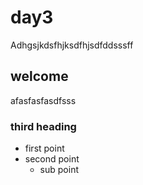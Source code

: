 # day3

Adhgsjkdsfhjksdfhjsdfddsssff

## welcome

afasfasfasdfsss

### third heading

* first point
* second point
    * sub point
